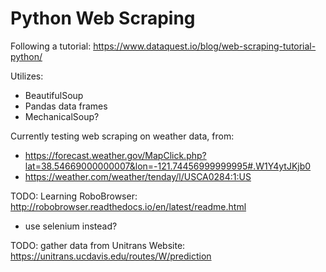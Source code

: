 # Python Web Scraping
Following a tutorial: https://www.dataquest.io/blog/web-scraping-tutorial-python/

Utilizes:
- BeautifulSoup
- Pandas data frames
- MechanicalSoup?

Currently testing web scraping on weather data, from:
- https://forecast.weather.gov/MapClick.php?lat=38.54669000000007&lon=-121.74456999999995#.W1Y4ytJKjb0
- https://weather.com/weather/tenday/l/USCA0284:1:US

TODO: Learning RoboBrowser: http://robobrowser.readthedocs.io/en/latest/readme.html
- use selenium instead?


TODO: gather data from Unitrans Website: https://unitrans.ucdavis.edu/routes/W/prediction